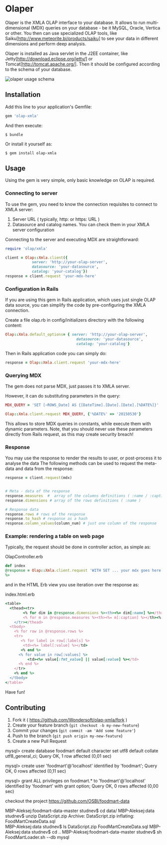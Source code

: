 # Olaper

Olaper is the XMLA OLAP interface to your database. It allows to run multi-dimensional (MDX) queries
on your database - be it MySQL, Oracle, Vertica or other. You then can use specialized OLAP
tools, like Saiku[http://www.meteorite.bi/products/saiku] to see your data in different dimensions
and perform deep analysis.

Olaper is installed as Java servlet in the J2EE container, like Jetty[http://download.eclipse.org/jetty/] or
Tomcat[http://tomcat.apache.org/]. Then it should be configured according to the schema of your database.


![olaper usage schema](https://raw.githubusercontent.com/Wondersoft/olaper/master/content/olaper.png)


## Installation

Add this line to your application's Gemfile:

```ruby
gem 'olap-xmla'
```

And then execute:

    $ bundle

Or install it yourself as:

    $ gem install olap-xmla

## Usage

Using the gem is very simple, only basic knowledge on OLAP is required.

### Connecting to server

To use the gem, you need to know the connection requisites to connect to XMLA server:

1. Server URL ( typically, http: or https: URL )
2. Datasource and catalog names. You can check them in your XMLA server configuration

Connecting to the server and executing MDX are straightforward:

```ruby
require 'olap/xmla'

client = Olap::Xmla.client({
            server: 'http://your-olap-server',
            datasource: 'your-datasource',
            catalog: 'your-catalog'})
response = client.request 'your-mdx-here'
```

### Configuration in Rails

If you are using this gem in Rails application, which uses just single OLAP data source,
you can simplify the code by pre-configuring the XMLA connection.

Create a file olap.rb in config/initializers directory with the following content:

```ruby
Olap::Xmla.default_options= { server: 'http://your-olap-server',
                                datasource: 'your-datasource',
                                catalog: 'your-catalog'}
```

Then in Rails application code you can simply do:

```ruby
response = Olap::Xmla.client.request 'your-mdx-here'
```

### Querying MDX

The gem does not parse MDX, just passes it to XMLA server.

However, it can do substituting parameters in the query:

```ruby
MDX_QUERY = 'SET [~ROWS_Date] AS {[DateTime].[Date].[Date].[%DATE%]}'

Olap::Xmla.client.request MDX_QUERY, {'%DATE%' => '20150530'}
```

This allows to store MDX queries in constants, while execute them with dynamic parameters.
Note, that you should never use these parameters directly from Rails request, as
this may create security breach!

### Response


You may use the response to render the results to user, or post-process it to analyse the data
The following methods can be used to request the meta-data and data from the response:

```ruby
response = client.request(mdx)


# Meta - data of the response
response.measures  #  array of the columns definitions ( :name / :caption )
response.dimensions # array of the rows definitions ( :name )

# Response data
response.rows # rows of the response
response.to_hash # response as a hash
response.column_values(column_num) # just one column of the response

```

### Example: rendering a table on web page

Typically, the request should be done in controller action, as simple as:

OlapController.erb
```ruby
def index
@response = Olap::Xmla.client.request 'WITH SET ... your mdx goes here';
%>
```

and in the HTML Erb view you use iteration over the response as:

index.html.erb
```ruby
<table>
  <thead><tr>
        <% for dim in @response.dimensions %><th><%= dim[:name] %></th><% end %>
        <% for m in @response.measures %><th><%= m[:caption] %></th><% end %>
    </tr></thead>
  <tbody>
    <% for row in @response.rows %>
    <tr>
       <% for label in row[:labels] %>
        <td><%= label[:value] %></td>
       <% end %>
      <% for value in row[:values] %>
          <td><%= value[:fmt_value] || value[:value] %></td>
      <% end %>
    </tr>
    <% end %>
  </tbody>
</table>
```

Have fun!

## Contributing

1. Fork it ( https://github.com/Wondersoft/olap-xmla/fork )
2. Create your feature branch (`git checkout -b my-new-feature`)
3. Commit your changes (`git commit -am 'Add some feature'`)
4. Push to the branch (`git push origin my-new-feature`)
5. Create a new Pull Request






mysql> create database foodmart  default character set utf8 default collate utf8_general_ci;
Query OK, 1 row affected (0,01 sec)

mysql> create user 'foodmart'@'localhost' identified by 'foodmart';
Query OK, 0 rows affected (0,11 sec)

mysql> grant ALL privileges on foodmart.* to 'foodmart'@'localhost' identified by 'foodmart' with grant option;
Query OK, 0 rows affected (0,00 sec)

checkout the project https://github.com/OSBI/foodmart-data


MBP-Aleksej:foodmart-data-master studnev$ cd data/
MBP-Aleksej:data studnev$ unzip DataScript.zip 
Archive:  DataScript.zip
  inflating: FoodMartCreateData.sql  
MBP-Aleksej:data studnev$ ls
DataScript.zip		FoodMartCreateData.sql
MBP-Aleksej:data studnev$ cd ..
MBP-Aleksej:foodmart-data-master studnev$ sh FoodMartLoader.sh --db mysql